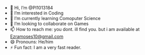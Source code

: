- 👋 Hi, I’m @Pl1013184
- 👀 I’m interested in Coding
- 🌱 I’m currently learning Comoputer Science
- 💞️ I’m looking to collaborate on Games
- 📫 How to reach me: you dont. ill find you. but i am available at Ezramoses10@gmail.com
- 😄 Pronouns: He/him
- ⚡ Fun fact: I am a very fast reader. 

<!---
Pl1013184/Pl1013184 is a ✨ special ✨ repository because its `README.md` (this file) appears on your GitHub profile.
You can click the Preview link to take a look at your changes.
--->
